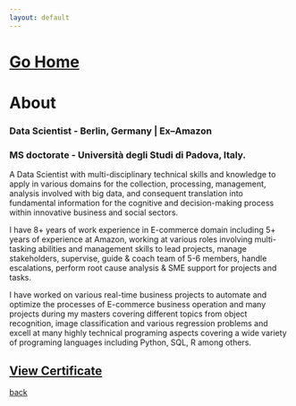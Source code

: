 ```yaml
---
layout: default
---
```


# [Go Home](https://anandgrv.github.io/)

# About

### Data Scientist - Berlin, Germany | Ex–Amazon
### MS doctorate - Università degli Studi di Padova, Italy.

A Data Scientist with multi-disciplinary technical skills and knowledge to apply in various domains for the collection, processing, management, analysis involved with big data, and consequent translation into fundamental information for the cognitive and decision-making process within innovative business and social sectors.

I have 8+ years of work experience in E-commerce domain including 5+ years of experience at Amazon, working at various roles involving multi-tasking abilities and management skills to lead projects, manage stakeholders, supervise, guide & coach team of 5-6 members, handle escalations, perform root cause analysis & SME support for projects and tasks. 

I have worked on various real-time business projects to automate and optimize the processes of E-commerce business operation and many projects during my masters covering different topics from object recognition, image classification and various regression problems and excell at many highly technical programing aspects covering a wide variety of programing languages including Python, SQL, R among others.

## [View Certificate](/images/degree_cert_MS.jpg)

[back](./)
